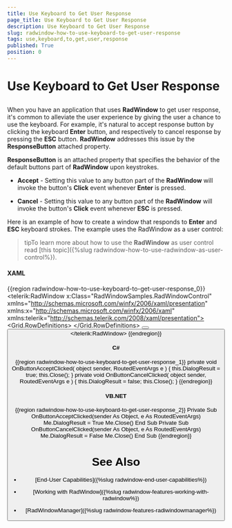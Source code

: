 ```yaml
---
title: Use Keyboard to Get User Response
page_title: Use Keyboard to Get User Response
description: Use Keyboard to Get User Response
slug: radwindow-how-to-use-keyboard-to-get-user-response
tags: use,keyboard,to,get,user,response
published: True
position: 0
---
```


# Use Keyboard to Get User Response



## 

When you have an application that uses __RadWindow__ to get user response, it's common to alleviate the user experience by giving the user a chance to use the keyboard. For example, it's natural to accept response button by clicking the keyboard __Enter__ button, and respectively to cancel response by pressing the __ESC__ button. __RadWindow__ addresses this issue by the __ResponseButton__ attached property.

__ResponseButton__ is an attached property that specifies the behavior of the default buttons part of __RadWindow__ upon keystrokes.

* __Accept__ - Setting this value to any button part of the __RadWindow__ will invoke the button's __Click__ event whenever __Enter__ is pressed.

* __Cancel__ - Setting this value to any button part of the __RadWindow__ will invoke the button's __Click__ event whenever __ESC__ is pressed.

Here is an example of how to create a window that responds to __Enter__ and __ESC__ keyboard strokes. The example uses the RadWindow as a user control:

>tipTo learn more about how to use the __RadWindow__ as user control read [this topic]({%slug radwindow-how-to-use-radwindow-as-user-control%}).

#### __XAML__

{{region radwindow-how-to-use-keyboard-to-get-user-response_0}}
	<telerik:RadWindow x:Class="RadWindowSamples.RadWindowControl"
	                   xmlns="http://schemas.microsoft.com/winfx/2006/xaml/presentation"
	                   xmlns:x="http://schemas.microsoft.com/winfx/2006/xaml"
	                   xmlns:telerik="http://schemas.telerik.com/2008/xaml/presentation">
	    <Grid>
	        <Grid.RowDefinitions>
	            <RowDefinition Height="100" />
	            <RowDefinition Height="*" />
	        </Grid.RowDefinitions>
	        <Rectangle Grid.Row="0"
	                   Fill="LemonChiffon"
	                   Width="100"
	                   Height="100" />
	        <StackPanel Grid.Row="1"
	                    Orientation="Horizontal">
	            <Button Click="OnButtonAcceptClicked"
	                    Content="Accept"
	                    telerik:RadWindow.ResponseButton="Accept" />
	            <Button Click="OnButtonCancelClicked"
	                    Content="Cancel"
	                    telerik:RadWindow.ResponseButton="Cancel" />
	        </StackPanel>
	    </Grid>
	</telerik:RadWindow>
	{{endregion}}



#### __C#__

{{region radwindow-how-to-use-keyboard-to-get-user-response_1}}
	private void OnButtonAcceptClicked( object sender, RoutedEventArgs e )
	{
	    this.DialogResult = true;
	    this.Close();
	}
	private void OnButtonCancelClicked( object sender, RoutedEventArgs e )
	{
	    this.DialogResult = false;
	    this.Close();
	}
	{{endregion}}



#### __VB.NET__

{{region radwindow-how-to-use-keyboard-to-get-user-response_2}}
	Private Sub OnButtonAcceptClicked(sender As Object, e As RoutedEventArgs)
	 Me.DialogResult = True
	 Me.Close()
	End Sub
	Private Sub OnButtonCancelClicked(sender As Object, e As RoutedEventArgs)
	 Me.DialogResult = False
	 Me.Close()
	End Sub
	{{endregion}}



# See Also

 * [End-User Capabilities]({%slug radwindow-end-user-capabilities%})

 * [Working with RadWindow]({%slug radwindow-features-working-with-radwindow%})

 * [RadWindowManager]({%slug radwindow-features-radiwindowmanager%})
